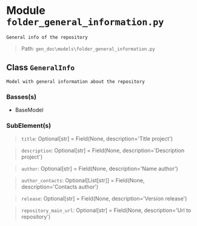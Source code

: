 # Module `folder_general_information.py`
```text
General info of the repository
```

> Path: `gen_doc\models\folder_general_information.py`
## Class `GeneralInfo`
```text
Model with general information about the repository
```

### Basses(s)
+ BaseModel
### SubElement(s)
 > `title`: Optional[str] = Field(None, description='Title project')
 > `description`: Optional[str] = Field(None, description='Description project')
 > `author`: Optional[str] = Field(None, description='Name author')
 > `author_contacts`: Optional[List[str]] = Field(None, description='Contacts author')
 > `release`: Optional[str] = Field(None, description='Version release')
 > `repository_main_url`: Optional[str] = Field(None, description='Url to repository')